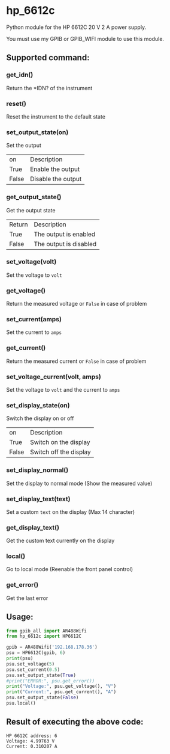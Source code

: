 # hp_6612c
Python module for the HP 6612C 20 V 2 A power supply.

You must use my GPIB or GPIB_WIFI module to use this module.

## Supported command:
### get_idn()
Return the *IDN? of the instrument

### reset()
Reset the instrument to the default state

### set_output_state(on)
Set the output
<table>
  <tr><td>on</td><td>Description</td></tr>
  <tr><td>True</td><td>Enable the output</td></tr>
  <tr><td>False</td><td>Disable the output</td></tr>
</table>

### get_output_state()
Get the output state
<table>
  <tr><td>Return</td><td>Description</td></tr>
  <tr><td>True</td><td>The output is enabled</td></tr>
  <tr><td>False</td><td>The output is disabled</td></tr>
</table>

### set_voltage(volt)
Set the voltage to `volt`

### get_voltage()
Return the measured voltage or `False` in case of problem

### set_current(amps)
Set the current to `amps`

### get_current()
Return the measured current or `False` in case of problem

### set_voltage_current(volt, amps)
Set the voltage to `volt` and the current to `amps`

### set_display_state(on)
Switch the display on or off
<table>
  <tr><td>on</td><td>Description</td></tr>
  <tr><td>True</td><td>Switch on the display</td></tr>
  <tr><td>False</td><td>Switch off the display</td></tr>
</table>

### set_display_normal()
Set the display to normal mode (Show the measured value) 

### set_display_text(text)
Set a custom `text` on the display (Max 14 character)

### get_display_text()
Get the custom text currently on the display

### local()
Go to local mode (Reenable the front panel control)

### get_error()
Get the last error

## Usage:
```python
from gpib_all import AR488Wifi
from hp_6612c import HP6612C

gpib = AR488Wifi('192.168.178.36')
psu = HP6612C(gpib, 6)
print(psu)
psu.set_voltage(5)
psu.set_current(0.5)
psu.set_output_state(True)
#print("ERROR:", psu.get_error())
print("Voltage:", psu.get_voltage(), "V")
print("Current:", psu.get_current(), "A")
psu.set_output_state(False)
psu.local()
```
## Result of executing the above code:
```
HP 6612C address: 6
Voltage: 4.99763 V
Current: 0.310207 A
```
